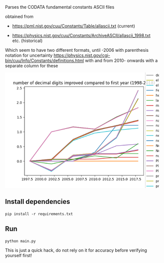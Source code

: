 Parses the CODATA fundamental constants ASCII files

obtained from 

- https://pml.nist.gov/cuu/Constants/Table/allascii.txt (current)

- https://physics.nist.gov/cuu/Constants/ArchiveASCII/allascii_1998.txt etc. (historical)

Which seem to have two different formats, until -2006 with parenthesis notation for uncertainty https://physics.nist.gov/cgi-bin/cuu/Info/Constants/definitions.html with and from 2010- onwards with a separate column for these

![plot](plot.png)

## Install dependencies

`pip install -r requirements.txt`

## Run

`python main.py`

This is just a quick hack, do not rely on it for accuracy before verifying yourself first!
